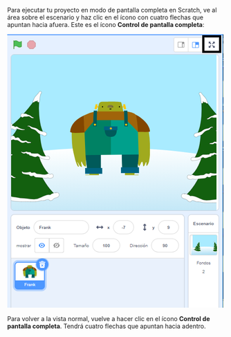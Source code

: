 Para ejecutar tu proyecto en modo de pantalla completa en Scratch, ve al área sobre el escenario y haz clic en el ícono con cuatro flechas que apuntan hacia afuera. Este es el ícono **Control de pantalla completa**:

![El ícono de 'Control de pantalla completa' resaltado sobre el escenario, hacia la esquina derecha.](images/fullscreen_frank.png)

Para volver a la vista normal, vuelve a hacer clic en el ícono **Control de pantalla completa**. Tendrá cuatro flechas que apuntan hacia adentro.

